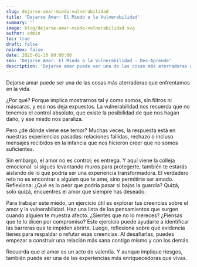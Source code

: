 ```yaml
---
slug: dejarse-amar-miedo-vulnerabilidad
title: 'Dejarse Amar: El Miedo a la Vulnerabilidad'
summary: ''
image: blog/dejarse-amar-miedo-vulnerabilidad.svg
author: admin
toc: true
draft: false
noindex: false
date: 2025-01-10 00:00:00
seo: 'Dejarse Amar: El Miedo a la Vulnerabilidad - Des-Aprende'
description: 'Dejarse amar puede ser una de las cosas más aterradoras que enfrentamos en la vida. ¿Por qué? Porque implica mostrarnos tal y como somos…'
---
```


Dejarse amar puede ser una de las cosas más aterradoras que enfrentamos en la vida.

¿Por qué? Porque implica mostrarnos tal y como somos, sin filtros ni máscaras, y eso nos deja expuestos. La vulnerabilidad nos recuerda que no tenemos el control absoluto, que existe la posibilidad de que nos hagan daño, y ese miedo nos paraliza.

Pero ¿de dónde viene ese temor? Muchas veces, la respuesta está en nuestras experiencias pasadas: relaciones fallidas, rechazo o incluso mensajes recibidos en la infancia que nos hicieron creer que no somos suficientes.

Sin embargo, el amor no es control; es entrega. Y aquí viene la colleja emocional: si sigues levantando muros para protegerte, también te estarás aislando de lo que podría ser una experiencia transformadora. El verdadero reto no es encontrar a alguien que te ame, sino permitirte ser amado. Reflexiona: ¿Qué es lo peor que podría pasar si bajas la guardia? Quizá, solo quizá, encuentres el amor que siempre has deseado.

Para trabajar este miedo, un ejercicio útil es explorar tus creencias sobre el amor y la vulnerabilidad. Haz una lista de los pensamientos que surgen cuando alguien te muestra afecto. ¿Sientes que no lo mereces? ¿Piensas que te lo dicen por compromiso? Este ejercicio puede ayudarte a identificar las barreras que te impiden abrirte. Luego, reflexiona sobre qué evidencia tienes para respaldar o refutar esas creencias. Al desafiarlas, puedes empezar a construir una relación más sana contigo mismo y con los demás.

Recuerda que el amor es un acto de valentía. Y aunque implique riesgos, también puede ser una de las experiencias más enriquecedoras que vivas.
